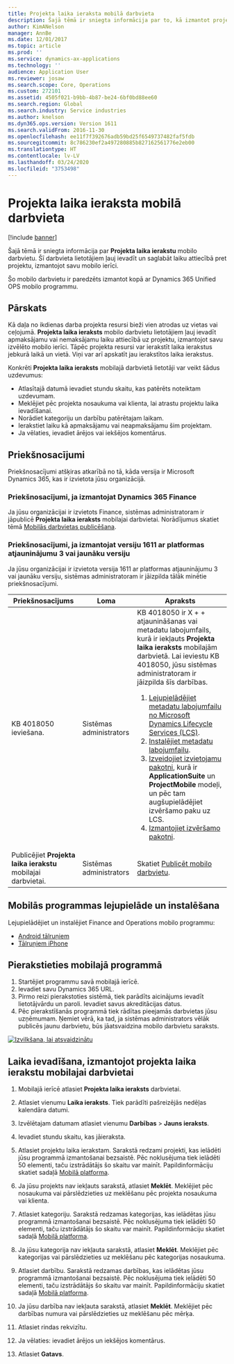 ```yaml
---
title: Projekta laika ieraksta mobilā darbvieta
description: Šajā tēmā ir sniegta informācija par to, kā izmantot projekta laika ieraksta mobilā darbvietu. Šī darbvieta lietotājiem ļauj ievadīt un saglabāt laiku attiecībā pret projektu, izmantojot savu mobilo ierīci.
author: KimANelson
manager: AnnBe
ms.date: 12/01/2017
ms.topic: article
ms.prod: ''
ms.service: dynamics-ax-applications
ms.technology: ''
audience: Application User
ms.reviewer: josaw
ms.search.scope: Core, Operations
ms.custom: 272101
ms.assetid: 4505f021-b9bb-4b87-be24-6bf0bd88ee60
ms.search.region: Global
ms.search.industry: Service industries
ms.author: knelson
ms.dyn365.ops.version: Version 1611
ms.search.validFrom: 2016-11-30
ms.openlocfilehash: ee11f7f392676adb59bd25f6549737482faf5fdb
ms.sourcegitcommit: 8c786230ef2a497280885b827162561776e2eb00
ms.translationtype: HT
ms.contentlocale: lv-LV
ms.lasthandoff: 03/24/2020
ms.locfileid: "3753498"
---
```

# <a name="project-time-entry-mobile-workspace"></a>Projekta laika ieraksta mobilā darbvieta

[!include [banner](../includes/banner.md)]

Šajā tēmā ir sniegta informācija par **Projekta laika ierakstu** mobilo darbvietu. Šī darbvieta lietotājiem ļauj ievadīt un saglabāt laiku attiecībā pret projektu, izmantojot savu mobilo ierīci.

Šo mobilo darbvietu ir paredzēts izmantot kopā ar Dynamics 365 Unified OPS mobilo programmu. 

## <a name="overview"></a>Pārskats
Kā daļa no ikdienas darba projekta resursi bieži vien atrodas uz vietas vai ceļojumā. **Projekta laika ieraksts** mobilo darbvietu lietotājiem ļauj ievadīt apmaksājamu vai nemaksājamu laiku attiecībā uz projektu, izmantojot savu izvēlēto mobilo ierīci. Tāpēc projekta resursi var ierakstīt laika ierakstus jebkurā laikā un vietā. Viņi var arī apskatīt jau ierakstītos laika ierakstus. 

Konkrēti **Projekta laika ieraksts** mobilajā darbvietā lietotāji var veikt šādus uzdevumus:

-   Atlasītajā datumā ievadiet stundu skaitu, kas patērēts noteiktam uzdevumam.
-   Meklējiet pēc projekta nosaukuma vai klienta, lai atrastu projektu laika ievadīšanai.
-   Norādiet kategoriju un darbību patērētajam laikam.
-   Ierakstiet laiku kā apmaksājamu vai neapmaksājamu šim projektam.
-   Ja vēlaties, ievadiet ārējos vai iekšējos komentārus.

## <a name="prerequisites"></a>Priekšnosacījumi
Priekšnosacījumi atšķiras atkarībā no tā, kāda versija ir Microsoft Dynamics 365, kas ir izvietota jūsu organizācijā.

### <a name="prerequisites-if-you-use-dynamics-365-finance"></a>Priekšnosacījumi, ja izmantojat Dynamics 365 Finance
Ja jūsu organizācijai ir izvietots Finance, sistēmas administratoram ir jāpublicē **Projekta laika ieraksts** mobilajai darbvietai. Norādījumus skatiet tēmā [Mobilās darbvietas publicēšana](../../dev-itpro/mobile-apps/publish-mobile-workspace.md).

### <a name="prerequisites-if-you-use-version-1611-with-platform-update-3-or-later"></a>Priekšnosacījumi, ja izmantojat versiju 1611 ar platformas atjauninājumu 3 vai jaunāku versiju
Ja jūsu organizācijai ir izvietota versija 1611 ar platformas atjauninājumu 3 vai jaunāku versiju, sistēmas administratoram ir jāizpilda tālāk minētie priekšnosacījumi. 

<table>
<thead>
<tr class="header">
<th>Priekšnosacījums</th>
<th>Loma</th>
<th>Apraksts</th>
</tr>
</thead>
<tbody>
<tr class="odd">

<td>KB 4018050 ieviešana.</td>
<td>Sistēmas administrators</td>
<td>KB 4018050 ir X + + atjaunināšanas vai metadatu labojumfails, kurā ir iekļauts <strong>Projekta laika ieraksts</strong> mobilajām darbvietā. Lai ieviestu KB 4018050, jūsu sistēmas administratoram ir jāizpilda šīs darbības.
<ol>
<li><a href="../../dev-itpro/migration-upgrade/download-hotfix-lcs.md">Lejupielādējiet metadatu labojumfailu no Microsoft Dynamics Lifecycle Services (LCS)</a>.</li>
<li><a href="../../dev-itpro/migration-upgrade/install-metadata-hotfix-package.md">Instalējiet metadatu labojumfailu</a>.</li>
<li><a href="../../dev-itpro/deployment/create-apply-deployable-package.md">Izveidojiet izvietojamu pakotni</a>, kurā ir <strong>ApplicationSuite</strong> un <strong>ProjectMobile</strong> modeļi, un pēc tam augšupielādējiet izvēršamo paku uz LCS.</li>
<li><a href="../../dev-itpro/deployment/apply-deployable-package-system.md">Izmantojiet izvēršamo pakotni</a>.</li>

</ol></td>
</tr>
<tr class="even">
<td>Publicējiet <strong>Projekta laika ierakstu</strong> mobilajai darbvietai.</td>
<td>Sistēmas administrators</td>
<td>Skatiet <a href="../../dev-itpro/mobile-apps/publish-mobile-workspace.md">Publicēt mobilo darbvietu</a>.</td>
</tr>
</tbody>
</table>

## <a name="download-and-install-the-mobile-app"></a>Mobilās programmas lejupielāde un instalēšana

Lejupielādējiet un instalējiet Finance and Operations mobilo programmu:

-   [Android tālruņiem](https://go.microsoft.com/fwlink/?linkid=850662)
-   [Tālruņiem iPhone](https://go.microsoft.com/fwlink/?linkid=850663)

## <a name="sign-in-to-the-mobile-app"></a>Pierakstieties mobilajā programmā
1.  Startējiet programmu savā mobilajā ierīcē.
2.  Ievadiet savu Dynamics 365 URL.
3.  Pirmo reizi pierakstoties sistēmā, tiek parādīts aicinājums ievadīt lietotājvārdu un paroli. Ievadiet savus akreditācijas datus.
4.  Pēc pierakstīšanās programmā tiek rādītas pieejamās darbvietas jūsu uzņēmumam. Ņemiet vērā, ka tad, ja sistēmas administrators vēlāk publicēs jaunu darbvietu, būs jāatsvaidzina mobilo darbvietu saraksts.

[![Izvilkšana, lai atsvaidzinātu](./media/pull-to-refresh-list-of-workspaces-183x300.png)](./media/pull-to-refresh-list-of-workspaces.png)

## <a name="enter-time-by-using-the-project-time-entry-mobile-workspace"></a>Laika ievadīšana, izmantojot projekta laika ierakstu mobilajai darbvietai
1.  Mobilajā ierīcē atlasiet **Projekta laika ieraksts** darbvietai.
2.  Atlasiet vienumu **Laika ieraksts**. Tiek parādīti pašreizējās nedēļas kalendāra datumi.
3.  Izvēlētajam datumam atlasiet vienumu **Darbības** &gt; **Jauns ieraksts**.
4.  Ievadiet stundu skaitu, kas jāieraksta.
5.  Atlasiet projektu laika ierakstam. Sarakstā redzami projekti, kas ielādēti jūsu programmā izmantošanai bezsaistē. Pēc noklusējuma tiek ielādēti 50 elementi, taču izstrādātājs šo skaitu var mainīt. Papildinformāciju skatiet sadaļā [Mobilā platforma](../../dev-itpro/mobile-apps/platform/mobile-platform-home-page.md).
6.  Ja jūsu projekts nav iekļauts sarakstā, atlasiet **Meklēt**. Meklējiet pēc nosaukuma vai pārslēdzieties uz meklēšanu pēc projekta nosaukuma vai klienta.
7.  Atlasiet kategoriju. Sarakstā redzamas kategorijas, kas ielādētas jūsu programmā izmantošanai bezsaistē. Pēc noklusējuma tiek ielādēti 50 elementi, taču izstrādātājs šo skaitu var mainīt. Papildinformāciju skatiet sadaļā [Mobilā platforma](../../dev-itpro/mobile-apps/platform/mobile-platform-home-page.md).
8.  Ja jūsu kategorija nav iekļauta sarakstā, atlasiet **Meklēt**. Meklējiet pēc kategorijas vai pārslēdzieties uz meklēšanu pēc kategorijas nosaukuma.
9.  Atlasiet darbību. Sarakstā redzamas darbības, kas ielādētas jūsu programmā izmantošanai bezsaistē. Pēc noklusējuma tiek ielādēti 50 elementi, taču izstrādātājs šo skaitu var mainīt. Papildinformāciju skatiet sadaļā [Mobilā platforma](../../dev-itpro/mobile-apps/platform/mobile-platform-home-page.md).
10. Ja jūsu darbība nav iekļauta sarakstā, atlasiet **Meklēt**. Meklējiet pēc darbības numura vai pārslēdzieties uz meklēšanu pēc mērķa.

11. Atlasiet rindas rekvizītu.
12. Ja vēlaties: ievadiet ārējos un iekšējos komentārus.
13. Atlasiet **Gatavs**.
